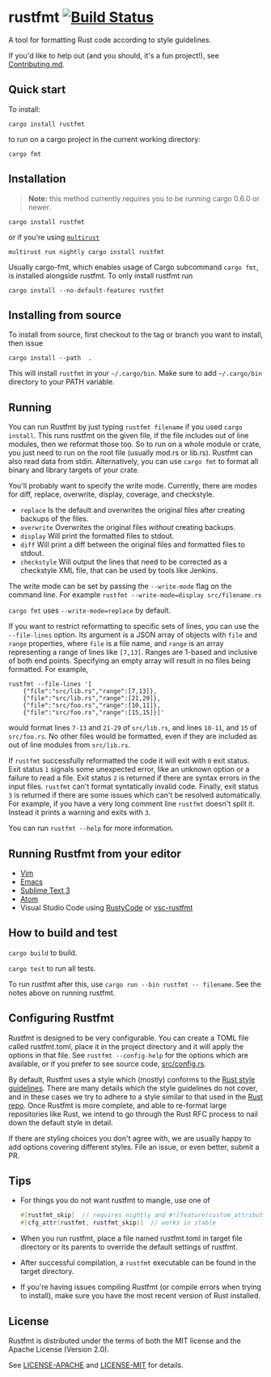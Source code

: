 # rustfmt [![Build Status](https://travis-ci.org/rust-lang-nursery/rustfmt.svg)](https://travis-ci.org/rust-lang-nursery/rustfmt)

A tool for formatting Rust code according to style guidelines.

If you'd like to help out (and you should, it's a fun project!), see
[Contributing.md](Contributing.md).

## Quick start

To install:

```
cargo install rustfmt
```

to run on a cargo project in the current working directory:

```
cargo fmt
```

## Installation

> **Note:** this method currently requires you to be running cargo 0.6.0 or
> newer.

```
cargo install rustfmt
```

or if you're using [`multirust`](https://github.com/brson/multirust)

```
multirust run nightly cargo install rustfmt
```

Usually cargo-fmt, which enables usage of Cargo subcommand `cargo fmt`, is
installed alongside rustfmt. To only install rustfmt run

```
cargo install --no-default-features rustfmt
```
## Installing from source

To install from source, first checkout to the tag or branch you want to install, then issue
```
cargo install --path  .
```
This will install `rustfmt` in your `~/.cargo/bin`. Make sure to add `~/.cargo/bin` directory to 
your PATH variable.

## Running

You can run Rustfmt by just typing `rustfmt filename` if you used `cargo
install`. This runs rustfmt on the given file, if the file includes out of line
modules, then we reformat those too. So to run on a whole module or crate, you
just need to run on the root file (usually mod.rs or lib.rs). Rustfmt can also
read data from stdin. Alternatively, you can use `cargo fmt` to format all
binary and library targets of your crate.

You'll probably want to specify the write mode. Currently, there are modes for
diff, replace, overwrite, display, coverage, and checkstyle.

* `replace` Is the default and overwrites the original files after creating backups of the files.
* `overwrite` Overwrites the original files _without_ creating backups.
* `display` Will print the formatted files to stdout.
* `diff` Will print a diff between the original files and formatted files to stdout.
* `checkstyle` Will output the lines that need to be corrected as a checkstyle XML file,
  that can be used by tools like Jenkins.

The write mode can be set by passing the `--write-mode` flag on
the command line. For example `rustfmt --write-mode=display src/filename.rs`

`cargo fmt` uses `--write-mode=replace` by default.

If you want to restrict reformatting to specific sets of lines, you can
use the `--file-lines` option. Its argument is a JSON array of objects
with `file` and `range` properties, where `file` is a file name, and
`range` is an array representing a range of lines like `[7,13]`. Ranges
are 1-based and inclusive of both end points. Specifying an empty array
will result in no files being formatted. For example,

```
rustfmt --file-lines '[
    {"file":"src/lib.rs","range":[7,13]},
    {"file":"src/lib.rs","range":[21,29]},
    {"file":"src/foo.rs","range":[10,11]},
    {"file":"src/foo.rs","range":[15,15]}]'
```

would format lines `7-13` and `21-29` of `src/lib.rs`, and lines `10-11`,
and `15` of `src/foo.rs`. No other files would be formatted, even if they
are included as out of line modules from `src/lib.rs`.

If `rustfmt` successfully reformatted the code it will exit with `0` exit
status. Exit status `1` signals some unexpected error, like an unknown option or
a failure to read a file. Exit status `2` is returned if there are syntax errors
in the input files. `rustfmt` can't format syntatically invalid code. Finally,
exit status `3` is returned if there are some issues which can't be resolved
automatically. For example, if you have a very long comment line `rustfmt`
doesn't split it. Instead it prints a warning and exits with `3`.

You can run `rustfmt --help` for more information.


## Running Rustfmt from your editor

* [Vim](https://github.com/rust-lang/rust.vim#enabling-autoformat)
* [Emacs](https://github.com/fbergroth/emacs-rustfmt)
* [Sublime Text 3](https://packagecontrol.io/packages/BeautifyRust)
* [Atom](atom.md)
* Visual Studio Code using [RustyCode](https://github.com/saviorisdead/RustyCode) or [vsc-rustfmt](https://github.com/Connorcpu/vsc-rustfmt)

## How to build and test

`cargo build` to build.

`cargo test` to run all tests.

To run rustfmt after this, use `cargo run --bin rustfmt -- filename`. See the
notes above on running rustfmt.


## Configuring Rustfmt

Rustfmt is designed to be very configurable. You can create a TOML file called
rustfmt.toml, place it in the project directory and it will apply the options
in that file. See `rustfmt --config-help` for the options which are available,
or if you prefer to see source code, [src/config.rs](src/config.rs).

By default, Rustfmt uses a style which (mostly) conforms to the
[Rust style guidelines](https://github.com/rust-lang/rust/tree/master/src/doc/style).
There are many details which the style guidelines do not cover, and in these
cases we try to adhere to a style similar to that used in the
[Rust repo](https://github.com/rust-lang/rust). Once Rustfmt is more complete, and
able to re-format large repositories like Rust, we intend to go through the Rust
RFC process to nail down the default style in detail.

If there are styling choices you don't agree with, we are usually happy to add
options covering different styles. File an issue, or even better, submit a PR.


## Tips

* For things you do not want rustfmt to mangle, use one of

    ```rust
    #[rustfmt_skip]  // requires nightly and #![feature(custom_attribute)] in crate root
    #[cfg_attr(rustfmt, rustfmt_skip)]  // works in stable
    ```
* When you run rustfmt, place a file named rustfmt.toml in target file
  directory or its parents to override the default settings of rustfmt.
* After successful compilation, a `rustfmt` executable can be found in the
  target directory.
* If you're having issues compiling Rustfmt (or compile errors when trying to
  install), make sure you have the most recent version of Rust installed.


## License

Rustfmt is distributed under the terms of both the MIT license and the
Apache License (Version 2.0).

See [LICENSE-APACHE](LICENSE-APACHE) and [LICENSE-MIT](LICENSE-MIT) for details.
